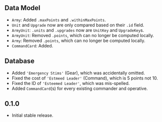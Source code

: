 ## Data Model

* `Army`: Added `.maxPoints` and `.withinMaxPoints`.
* `Unit` and `Upgrade` now are only compared based on their `.id` field.
* `ArmyUnit`: `.units` and `.upgrades` now are `UnitKey` and `UpgradeKey`s.
* `ArmyUnit`: Removed `.points`, which can no longer be computed locally.
* `Army`: Removed `.points`, which can no longer be computed locally.
* `CommandCard`: Added.

## Database

* Added `'Emergency Stims'` (Gear), which was accidentally omitted.
* Fixed the cost of `'Estmeed Leader'` (Command), which is 5 points not 10.
* Fixed the ID of `'Esteemed Leader'`, which was mis-spelled.
* Added `CommandCard`(s) for every existing commander and operative.

## 0.1.0

* Initial stable release.

